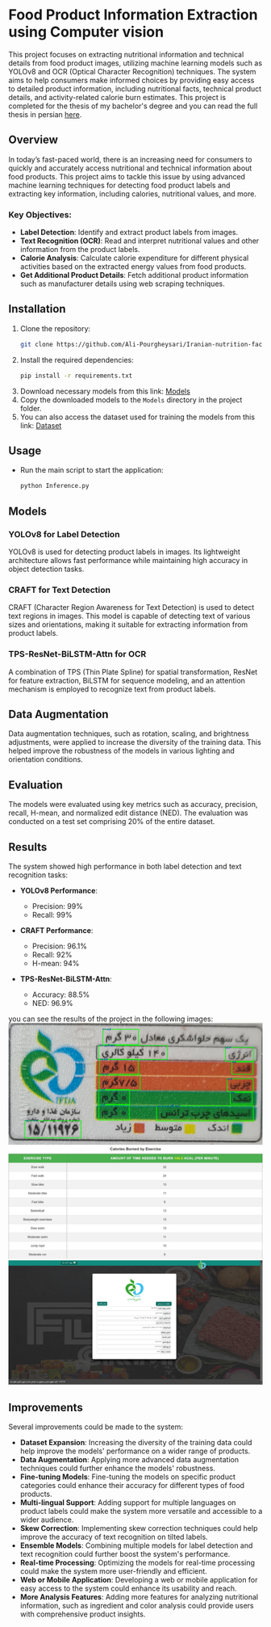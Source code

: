 # Food Product Information Extraction using Computer vision

This project focuses on extracting nutritional information and technical details from food product images, utilizing machine learning models such as YOLOv8 and OCR (Optical Character Recognition) techniques. The system aims to help consumers make informed choices by providing easy access to detailed product information, including nutritional facts, technical product details, and activity-related calorie burn estimates. This project is completed for the thesis of my bachelor's degree and you can read the full thesis in persian [here](https://github.com/Ali-Pourgheysari/Iranian-nutrition-fact-scanner-and-analyzer/blob/main/Documents/Thesis.pdf).

## Overview

In today’s fast-paced world, there is an increasing need for consumers to quickly and accurately access nutritional and technical information about food products. This project aims to tackle this issue by using advanced machine learning techniques for detecting food product labels and extracting key information, including calories, nutritional values, and more.

### Key Objectives:
- **Label Detection**: Identify and extract product labels from images.
- **Text Recognition (OCR)**: Read and interpret nutritional values and other information from the product labels.
- **Calorie Analysis**: Calculate calorie expenditure for different physical activities based on the extracted energy values from food products.
- **Get Additional Product Details**: Fetch additional product information such as manufacturer details using web scraping techniques.

## Installation

1. Clone the repository:
    ```bash
    git clone https://github.com/Ali-Pourgheysari/Iranian-nutrition-fact-scanner-and-analyzer.git
    ```
2. Install the required dependencies:
    ```bash
    pip install -r requirements.txt
    ```
3. Download necessary models from this link: [Models](https://www.kaggle.com/models/gheysar4real/nutritional-label-scanner)
4. Copy the downloaded models to the `Models` directory in the project folder.
5. You can also access the dataset used for training the models from this link: [Dataset](https://www.kaggle.com/datasets/gheysar4real/iranian-nutritional-fact-label)

## Usage

* Run the main script to start the application:
    ```bash
    python Inference.py
    ```

## Models

### YOLOv8 for Label Detection
YOLOv8 is used for detecting product labels in images. Its lightweight architecture allows fast performance while maintaining high accuracy in object detection tasks.

### CRAFT for Text Detection
CRAFT (Character Region Awareness for Text Detection) is used to detect text regions in images. This model is capable of detecting text of various sizes and orientations, making it suitable for extracting information from product labels.

### TPS-ResNet-BiLSTM-Attn for OCR
A combination of TPS (Thin Plate Spline) for spatial transformation, ResNet for feature extraction, BiLSTM for sequence modeling, and an attention mechanism is employed to recognize text from product labels.

## Data Augmentation

Data augmentation techniques, such as rotation, scaling, and brightness adjustments, were applied to increase the diversity of the training data. This helped improve the robustness of the models in various lighting and orientation conditions.

## Evaluation

The models were evaluated using key metrics such as accuracy, precision, recall, H-mean, and normalized edit distance (NED). The evaluation was conducted on a test set comprising 20% of the entire dataset.

## Results

The system showed high performance in both label detection and text recognition tasks:
- **YOLOv8 Performance**:
  - Precision: 99%
  - Recall: 99%

- **CRAFT Performance**:
  - Precision: 96.1%
  - Recall: 92%
  - H-mean: 94%

- **TPS-ResNet-BiLSTM-Attn**:
  - Accuracy: 88.5%
  - NED: 96.9%

you can see the results of the project in the following images:
![Extracted Nutritional Information](nutritional_label.jpg) ![Calorie Analysis](tabel.jpg) ![Additional Product Details](certificate.png)

## Improvements

Several improvements could be made to the system:
- **Dataset Expansion**: Increasing the diversity of the training data could help improve the models' performance on a wider range of products.
- **Data Augmentation**: Applying more advanced data augmentation techniques could further enhance the models' robustness.
- **Fine-tuning Models**: Fine-tuning the models on specific product categories could enhance their accuracy for different types of food products.
- **Multi-lingual Support**: Adding support for multiple languages on product labels could make the system more versatile and accessible to a wider audience.
- **Skew Correction**: Implementing skew correction techniques could help improve the accuracy of text recognition on tilted labels.
- **Ensemble Models**: Combining multiple models for label detection and text recognition could further boost the system's performance.
- **Real-time Processing**: Optimizing the models for real-time processing could make the system more user-friendly and efficient.
- **Web or Mobile Application**: Developing a web or mobile application for easy access to the system could enhance its usability and reach.
- **More Analysis Features**: Adding more features for analyzing nutritional information, such as ingredient and color analysis could provide users with comprehensive product insights.
